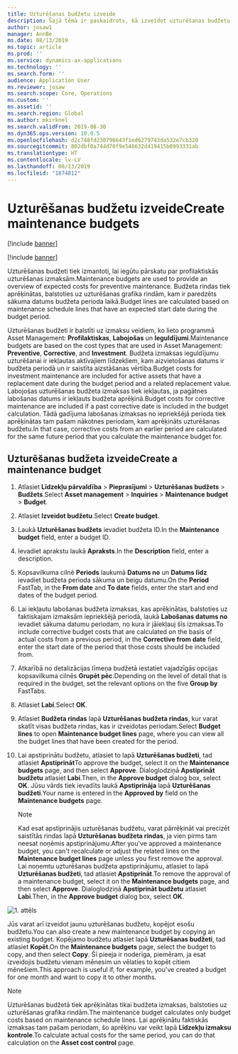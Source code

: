 ```yaml
---
title: Uzturēšanas budžetu izveide
description: Šajā tēmā ir paskaidrots, kā izveidot uzturēšanas budžetu programmā Asset Management.
author: josaw1
manager: AnnBe
ms.date: 08/13/2019
ms.topic: article
ms.prod: ''
ms.service: dynamics-ax-applications
ms.technology: ''
ms.search.form: ''
audience: Application User
ms.reviewer: josaw
ms.search.scope: Core, Operations
ms.custom: ''
ms.assetid: ''
ms.search.region: Global
ms.author: mkirknel
ms.search.validFrom: 2019-08-30
ms.dyn365.ops.version: 10.0.5
ms.openlocfilehash: d2c748fd230796643f1ed6279743da532e7cb320
ms.sourcegitcommit: 802dbf0a744d70f9e546632d419415b0993331ab
ms.translationtype: HT
ms.contentlocale: lv-LV
ms.lasthandoff: 08/13/2019
ms.locfileid: "1874812"
---
```

# <a name="create-maintenance-budgets"></a><span data-ttu-id="a2db8-103">Uzturēšanas budžetu izveide</span><span class="sxs-lookup"><span data-stu-id="a2db8-103">Create maintenance budgets</span></span>

[!include [banner](../../includes/banner.md)]

[!include [banner](../../includes/preview-banner.md)]



<span data-ttu-id="a2db8-104">Uzturēšanas budžeti tiek izmantoti, lai iegūtu pārskatu par profilaktiskās uzturēšanas izmaksām.</span><span class="sxs-lookup"><span data-stu-id="a2db8-104">Maintenance budgets are used to provide an overview of expected costs for preventive maintenance.</span></span> <span data-ttu-id="a2db8-105">Budžeta rindas tiek aprēķinātas, balstoties uz uzturēšanas grafika rindām, kam ir paredzēts sākuma datums budžeta perioda laikā.</span><span class="sxs-lookup"><span data-stu-id="a2db8-105">Budget lines are calculated based on maintenance schedule lines that have an expected start date during the budget period.</span></span>

<span data-ttu-id="a2db8-106">Uzturēšanas budžeti ir balstīti uz izmaksu veidiem, ko lieto programmā Asset Management: **Profilaktiskas**, **Labojošas** un **Ieguldījumi**.</span><span class="sxs-lookup"><span data-stu-id="a2db8-106">Maintenance budgets are based on the cost types that are used in Asset Management: **Preventive**, **Corrective**, and **Investment**.</span></span> <span data-ttu-id="a2db8-107">Budžeta izmaksas ieguldījumu uzturēšanai ir iekļautas aktīvajiem līdzekļiem, kam aizvietošanas datums ir budžeta periodā un ir saistīta aizstāšanas vērtība.</span><span class="sxs-lookup"><span data-stu-id="a2db8-107">Budget costs for investment maintenance are included for active assets that have a replacement date during the budget period and a related replacement value.</span></span> <span data-ttu-id="a2db8-108">Labojošas uzturēšanas budžeta izmaksas tiek iekļautas, ja pagātnes labošanas datums ir iekļauts budžeta aprēķinā.</span><span class="sxs-lookup"><span data-stu-id="a2db8-108">Budget costs for corrective maintenance are included if a past corrective date is included in the budget calculation.</span></span> <span data-ttu-id="a2db8-109">Tādā gadījuma labošanas izmaksas no iepriekšējā perioda tiek aprēķinātas tam pašam nākotnes periodam, kam aprēķināts uzturēšanas budžetu.</span><span class="sxs-lookup"><span data-stu-id="a2db8-109">In that case, corrective costs from an earlier period are calculated for the same future period that you calculate the maintenance budget for.</span></span>

## <a name="create-a-maintenance-budget"></a><span data-ttu-id="a2db8-110">Uzturēšanas budžeta izveide</span><span class="sxs-lookup"><span data-stu-id="a2db8-110">Create a maintenance budget</span></span>

1. <span data-ttu-id="a2db8-111">Atlasiet **Līdzekļu pārvaldība** \> **Pieprasījumi** \> **Uzturēšanas budžets** \> **Budžets**.</span><span class="sxs-lookup"><span data-stu-id="a2db8-111">Select **Asset management** \> **Inquiries** \> **Maintenance budget** \> **Budget**.</span></span>
2. <span data-ttu-id="a2db8-112">Atlasiet **Izveidot budžetu**.</span><span class="sxs-lookup"><span data-stu-id="a2db8-112">Select **Create budget**.</span></span>
3. <span data-ttu-id="a2db8-113">Laukā **Uzturēšanas budžets** ievadiet budžeta ID.</span><span class="sxs-lookup"><span data-stu-id="a2db8-113">In the **Maintenance budget** field, enter a budget ID.</span></span>
4. <span data-ttu-id="a2db8-114">Ievadiet aprakstu laukā **Apraksts**.</span><span class="sxs-lookup"><span data-stu-id="a2db8-114">In the **Description** field, enter a description.</span></span>
4. <span data-ttu-id="a2db8-115">Kopsavilkuma cilnē **Periods** laukumā **Datums no** un **Datums līdz** ievadiet budžeta perioda sākuma un beigu datumu.</span><span class="sxs-lookup"><span data-stu-id="a2db8-115">On the **Period** FastTab, in the **From date** and **To date** fields, enter the start and end dates of the budget period.</span></span>
5. <span data-ttu-id="a2db8-116">Lai iekļautu labošanas budžeta izmaksas, kas aprēķinātas, balstoties uz faktiskajam izmaksām iepriekšējā periodā, laukā **Labošanas datums no** ievadiet sākuma datumu periodam, no kura ir jāiekļauj šīs izmaksas.</span><span class="sxs-lookup"><span data-stu-id="a2db8-116">To include corrective budget costs that are calculated on the basis of actual costs from a previous period, in the **Corrective from date** field, enter the start date of the period that those costs should be included from.</span></span>
6. <span data-ttu-id="a2db8-117">Atkarībā no detalizācijas līmeņa budžetā iestatiet vajadzīgās opcijas kopsavilkuma cilnēs **Grupēt pēc**.</span><span class="sxs-lookup"><span data-stu-id="a2db8-117">Depending on the level of detail that is required in the budget, set the relevant options on the five **Group by** FastTabs.</span></span>
7. <span data-ttu-id="a2db8-118">Atlasiet **Labi**.</span><span class="sxs-lookup"><span data-stu-id="a2db8-118">Select **OK**.</span></span>
8. <span data-ttu-id="a2db8-119">Atlasiet **Budžeta rindas** lapā **Uzturēšanas budžeta rindas**, kur varat skatīt visas budžeta rindas, kas ir izveidotas periodam.</span><span class="sxs-lookup"><span data-stu-id="a2db8-119">Select **Budget lines** to open **Maintenance budget lines** page, where you can view all the budget lines that have been created for the period.</span></span>
9. <span data-ttu-id="a2db8-120">Lai apstiprinātu budžetu, atlasiet to lapā **Uzturēšanas budžeti**, tad atlasiet **Apstiprināt**</span><span class="sxs-lookup"><span data-stu-id="a2db8-120">To approve the budget, select it on the **Maintenance budgets** page, and then select **Approve**.</span></span> <span data-ttu-id="a2db8-121">Dialoglodziņā **Apstiprināt budžetu** atlasiet **Labi**.</span><span class="sxs-lookup"><span data-stu-id="a2db8-121">Then, in the **Approve budget** dialog box, select **OK**.</span></span> <span data-ttu-id="a2db8-122">Jūsu vārds tiek ievadīts laukā **Apstiprināja** lapā **Uzturēšanas budžeti**.</span><span class="sxs-lookup"><span data-stu-id="a2db8-122">Your name is entered in the **Approved by** field on the **Maintenance budgets** page.</span></span>

    > [!NOTE]
    > <span data-ttu-id="a2db8-123">Kad esat apstiprinājis uzturēšanas budžetu, varat pārrēķināt vai precizēt saistītās rindas lapā **Uzturēšanas budžeta rindas**, ja vien pirms tam neesat noņēmis apstiprinājumu.</span><span class="sxs-lookup"><span data-stu-id="a2db8-123">After you've approved a maintenance budget, you can't recalculate or adjust the related lines on the **Maintenance budget lines** page unless you first remove the approval.</span></span> <span data-ttu-id="a2db8-124">Lai noņemtu uzturēšanas budžeta apstiprinājumu, atlasiet to lapā **Uzturēšanas budžeti**, tad atlasiet **Apstiprināt**.</span><span class="sxs-lookup"><span data-stu-id="a2db8-124">To remove the approval of a maintenance budget, select it on the **Maintenance budgets** page, and then select **Approve**.</span></span> <span data-ttu-id="a2db8-125">Dialoglodziņā **Apstiprināt budžetu** atlasiet **Labi**.</span><span class="sxs-lookup"><span data-stu-id="a2db8-125">Then, in the **Approve budget** dialog box, select **OK**.</span></span>

![1. attēls](media/01-maintenance-budgets.png)

<span data-ttu-id="a2db8-127">Jūs varat arī izveidot jaunu uzturēšanas budžetu, kopējot esošu budžetu.</span><span class="sxs-lookup"><span data-stu-id="a2db8-127">You can also create a new maintenance budget by copying an existing budget.</span></span> <span data-ttu-id="a2db8-128">Kopējamo budžetu atlasiet lapā **Uzturēšanas budžeti**, tad atlasiet **Kopēt**.</span><span class="sxs-lookup"><span data-stu-id="a2db8-128">On the **Maintenance budgets** page, select the budget to copy, and then select **Copy**.</span></span> <span data-ttu-id="a2db8-129">Šī pieeja ir noderīga, piemēram, ja esat izveidojis budžetu vienam mēnesim un vēlaties to kopēt citiem mēnešiem.</span><span class="sxs-lookup"><span data-stu-id="a2db8-129">This approach is useful if, for example, you've created a budget for one month and want to copy it to other months.</span></span>

> [!NOTE]
> <span data-ttu-id="a2db8-130">Uzturēšanas budžetā tiek aprēķinātas tikai budžeta izmaksas, balstoties uz uzturēšanas grafika rindām.</span><span class="sxs-lookup"><span data-stu-id="a2db8-130">The maintenance budget calculates only budget costs based on maintenance schedule lines.</span></span> <span data-ttu-id="a2db8-131">Lai aprēķinātu faktiskās izmaksas tam pašam periodam, šo aprēķinu var veikt lapā **Līdzekļu izmaksu kontrole**.</span><span class="sxs-lookup"><span data-stu-id="a2db8-131">To calculate actual costs for the same period, you can do that calculation on the **Asset cost control** page.</span></span> 
